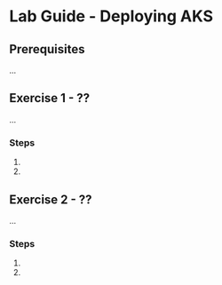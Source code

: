 # Lab Guide - Deploying AKS

## Prerequisites
...

## Exercise 1 - ??
...

### Steps

1. 
2. 

## Exercise 2 - ??
...

### Steps

1. 
2. 